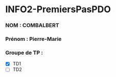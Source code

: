# INFO2-PremiersPasPDO

### NOM : COMBALBERT
### Prénom : Pierre-Marie
### Groupe de TP : 
- [X] TD1
- [ ] TD2
